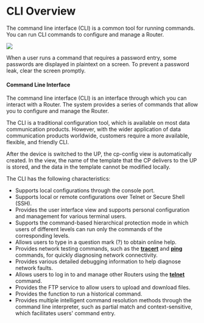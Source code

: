CLI Overview
============

The command line interface (CLI) is a common tool for running commands. You can run CLI commands to configure and manage a Router.

![](../../../../public_sys-resources/notice_3.0-en-us.png) 

When a user runs a command that requires a password entry, some passwords are displayed in plaintext on a screen. To prevent a password leak, clear the screen promptly.


#### Command Line Interface

The command line interface (CLI) is an interface through which you can interact with a Router. The system provides a series of commands that allow you to configure and manage the Router.

The CLI is a traditional configuration tool, which is available on most data communication products. However, with the wider application of data communication products worldwide, customers require a more available, flexible, and friendly CLI.

After the device is switched to the UP, the cp-config view is automatically created. In the view, the name of the template that the CP delivers to the UP is stored, and the data in the template cannot be modified locally.

The CLI has the following characteristics:

* Supports local configurations through the console port.
* Supports local or remote configurations over Telnet or Secure Shell (SSH).
* Provides the user interface view and supports personal configuration and management for various terminal users.
* Supports the command-based hierarchical protection mode in which users of different levels can run only the commands of the corresponding levels.
* Allows users to type in a question mark (?) to obtain online help.
* Provides network testing commands, such as the [**tracert**](cmdqueryname=tracert) and [**ping**](cmdqueryname=ping) commands, for quickly diagnosing network connectivity.
* Provides various detailed debugging information to help diagnose network faults.
* Allows users to log in to and manage other Routers using the [**telnet**](cmdqueryname=telnet) command.
* Provides the FTP service to allow users to upload and download files.
* Provides the function to run a historical command.
* Provides multiple intelligent command resolution methods through the command line interpreter, such as partial match and context-sensitive, which facilitates users' command entry.